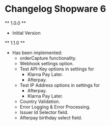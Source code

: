 # Changelog Shopware 6

** 1.0.0 **

* Initial Version

** 1.1.0 **

* Has been implemented: 
    * orderCapture functionality.
    * Webhook settings option.
    * Test API-Key options in settings for 
        * Klarna Pay Later.
        * Afterpay.
    * Test IP Address options in settings for 
        * Afterpay.
        * Klarna Pay Later.
    * Country Validation.
    * Error Logging & Error Processing.
    * Issuer Id Selector field.
    * Afterpay birthday select field.
